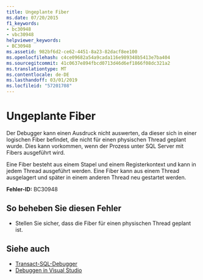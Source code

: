 ```yaml
---
title: Ungeplante Fiber
ms.date: 07/20/2015
f1_keywords:
- bc30948
- vbc30948
helpviewer_keywords:
- BC30948
ms.assetid: 982bf6d2-ce62-4451-8a23-82dacf8ee100
ms.openlocfilehash: c4ce09682a54a9cada116e989348b5413e7ba404
ms.sourcegitcommit: 41c0637e894fbcd0713d46d6ef1866f08dc321a2
ms.translationtype: MT
ms.contentlocale: de-DE
ms.lasthandoff: 03/01/2019
ms.locfileid: "57201708"
---
```

# <a name="unscheduled-fiber"></a>Ungeplante Fiber
Der Debugger kann einen Ausdruck nicht auswerten, da dieser sich in einer logischen Fiber befindet, die nicht für einen physischen Thread geplant wurde. Dies kann vorkommen, wenn der Prozess unter SQL Server mit Fibers ausgeführt wird.  
  
 Eine Fiber besteht aus einem Stapel und einem Registerkontext und kann in jedem Thread ausgeführt werden. Eine Fiber kann aus einem Thread ausgelagert und später in einem anderen Thread neu gestartet werden.  
  
 **Fehler-ID:** BC30948  
  
## <a name="to-correct-this-error"></a>So beheben Sie diesen Fehler  
  
-   Stellen Sie sicher, dass die Fiber für einen physischen Thread geplant ist.  
  
## <a name="see-also"></a>Siehe auch

- [Transact-SQL-Debugger](/sql/ssms/scripting/transact-sql-debugger)
- [Debuggen in Visual Studio](/visualstudio/debugger/debugging-in-visual-studio)
